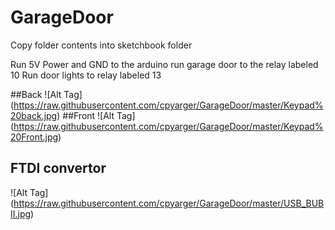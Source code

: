 # GarageDoor

Copy folder contents into sketchbook folder

Run 5V Power and GND to the arduino 
run garage door to the relay labeled 10
Run door lights to relay labeled 13


##Back
 ![Alt Tag] (https://raw.githubusercontent.com/cpyarger/GarageDoor/master/Keypad%20back.jpg)
##Front
![Alt Tag] (https://raw.githubusercontent.com/cpyarger/GarageDoor/master/Keypad%20Front.jpg)
## FTDI convertor 
![Alt Tag] (https://raw.githubusercontent.com/cpyarger/GarageDoor/master/USB_BUBII.jpg)
